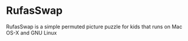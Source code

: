 # RufasSwap
RufasSwap is a simple permuted picture puzzle for kids that runs on Mac OS-X and GNU Linux
